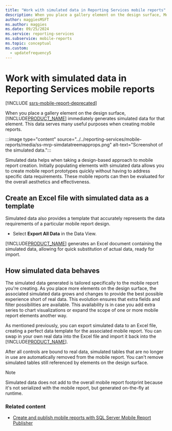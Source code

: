 ```yaml
---
title: "Work with simulated data in Reporting Services mobile reports"
description: When you place a gallery element on the design surface, Mobile Report Publisher generates simulated data for it. Design your prototypes with the simulated data.
author: maggiesMSFT
ms.author: maggies
ms.date: 09/25/2024
ms.service: reporting-services
ms.subservice: mobile-reports
ms.topic: conceptual
ms.custom:
  - updatefrequency5
---
```

# Work with simulated data in Reporting Services mobile reports

[!INCLUDE [ssrs-mobile-report-deprecated](../../includes/ssrs-mobile-report-deprecated.md)]

When you place a gallery element on the design surface, [!INCLUDE[PRODUCT_NAME](../../includes/ss-mobilereptpub-short.md)] immediately generates simulated data for that element. This data serves many useful purposes when creating mobile reports.   
  
:::image type="content" source="../../reporting-services/mobile-reports/media/ss-mrp-simdatatreemapprops.png" alt-text="Screenshot of the simulated data.":::

  
Simulated data helps when taking a design-based approach to mobile report creation. Initially populating elements with simulated data allows you to create mobile report prototypes quickly without having to address specific data requirements. These mobile reports can then be evaluated for the overall aesthetics and effectiveness.  
  
## Create an Excel file with simulated data as a template  
  
Simulated data also provides a template that accurately represents the data requirements of a particular mobile report design.   
  
-  Select **Export All Data** in the Data View.   
  
[!INCLUDE[PRODUCT_NAME](../../includes/ss-mobilereptpub-short.md)] generates an Excel document containing the simulated data, allowing for quick substitution of actual data, ready for import.   
  
## How simulated data behaves  
  
The simulated data generated is tailored specifically to the mobile report you're creating. As you place more elements on the design surface, the associated simulated data grows and changes to provide the best possible experience short of real data. This evolution ensures that extra fields and filter possibilities are available. This availability is in case you add extra series to chart visualizations or expand the scope of one or more mobile report elements another way.  
  
As mentioned previously, you can export simulated data to an Excel file, creating a perfect data template for the associated mobile report. You can  swap in your own real data into the Excel file and import it back into the [!INCLUDE[PRODUCT_NAME](../../includes/ss-mobilereptpub-short.md)].   
  
After all controls are bound to real data, simulated tables that are no longer in use are automatically removed from the mobile report. You can't remove simulated tables still referenced by elements on the design surface.  
  
> [!NOTE]  
> Simulated data does not add to the overall mobile report footprint because it's not serialized with the mobile report, but generated on-the-fly at runtime.  
  
### Related content  
- [Create and publish mobile reports with SQL Server Mobile Report Publisher](../../reporting-services/mobile-reports/create-mobile-reports-with-sql-server-mobile-report-publisher.md)  
  
  
  
  
  


